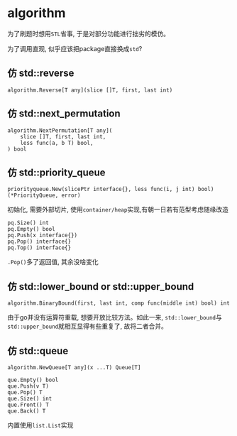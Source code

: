 # algorithm

为了刷题时想用`STL`省事, 于是对部分功能进行拙劣的模仿。

为了调用直观, 似乎应该把package直接换成`std`?

## 仿 std::reverse

```
algorithm.Reverse[T any](slice []T, first, last int)
```

## 仿 std::next_permutation

```
algorithm.NextPermutation[T any](
	slice []T, first, last int,
	less func(a, b T) bool,
) bool
```

## 仿 std::priority_queue

```
priorityqueue.New(slicePtr interface{}, less func(i, j int) bool) (*PriorityQueue, error)
```

初始化, 需要外部切片, 使用`container/heap`实现,有朝一日若有范型考虑随缘改造

```
pq.Size() int
pq.Empty() bool
pq.Push(x interface{})
pq.Pop() interface{}
pq.Top() interface{}
```

`.Pop()`多了返回值, 其余没啥变化

## 仿 std::lower_bound or std::upper_bound

```
algorithm.BinaryBound(first, last int, comp func(middle int) bool) int
```

由于go并没有运算符重载, 想要开放比较方法。如此一来, `std::lower_bound`与`std::upper_bound`就相互显得有些重复了, 故将二者合并。

## 仿 std::queue

```
algorithm.NewQueue[T any](x ...T) Queue[T]

que.Empty() bool
que.Push(v T)
que.Pop() T
que.Size() int
que.Front() T
que.Back() T
```

内置使用`list.List`实现
